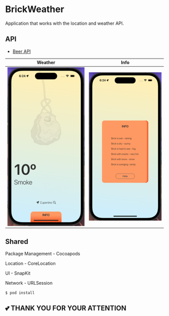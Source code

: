 # BrickWeather
Application that works with the location and weather API.

## API

- [Beer API](https://openweathermap.org/current)

| Weather | Info | 
| :-----: | :--: | 
<img src = "./screenshots/scrn1.png" width = 400> | <img src = "./screenshots/scrn2.png" width = 400> |

## Shared

Package Management - Cocoapods

Location - CoreLocation

UI - SnapKit

Network - URLSession

````
$ pod install
````
## 💕 THANK YOU FOR YOUR ATTENTION
